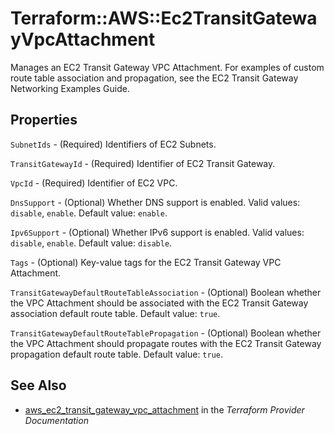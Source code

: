 # Terraform::AWS::Ec2TransitGatewayVpcAttachment

Manages an EC2 Transit Gateway VPC Attachment. For examples of custom route table association and propagation, see the EC2 Transit Gateway Networking Examples Guide.

## Properties

`SubnetIds` - (Required) Identifiers of EC2 Subnets.

`TransitGatewayId` - (Required) Identifier of EC2 Transit Gateway.

`VpcId` - (Required) Identifier of EC2 VPC.

`DnsSupport` - (Optional) Whether DNS support is enabled. Valid values: `disable`, `enable`. Default value: `enable`.

`Ipv6Support` - (Optional) Whether IPv6 support is enabled. Valid values: `disable`, `enable`. Default value: `disable`.

`Tags` - (Optional) Key-value tags for the EC2 Transit Gateway VPC Attachment.

`TransitGatewayDefaultRouteTableAssociation` - (Optional) Boolean whether the VPC Attachment should be associated with the EC2 Transit Gateway association default route table. Default value: `true`.

`TransitGatewayDefaultRouteTablePropagation` - (Optional) Boolean whether the VPC Attachment should propagate routes with the EC2 Transit Gateway propagation default route table. Default value: `true`.


## See Also

* [aws_ec2_transit_gateway_vpc_attachment](https://www.terraform.io/docs/providers/aws/r/ec2_transit_gateway_vpc_attachment.html) in the _Terraform Provider Documentation_